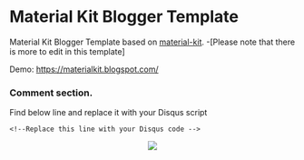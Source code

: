 # Material Kit Blogger Template
Material Kit Blogger Template based on [material-kit](https://github.com/creativetimofficial/material-kit).
-[Please note that there is more to edit in this template]

Demo: https://materialkit.blogspot.com/

### Comment section.

Find below line and replace it with your Disqus script
```
<!--Replace this line with your Disqus code -->
```
<p align="center">
  <img src="https://skiddow.github.io/Material-Kit-Blogger-Template/Capture.JPG">
</p>
